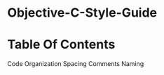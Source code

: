 Objective-C-Style-Guide
=======================

Table Of Contents
=======================
Code Organization
Spacing
Comments
Naming

